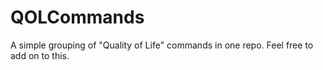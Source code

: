 # QOLCommands
A simple grouping of "Quality of Life" commands in one repo. Feel free to add on to this.
